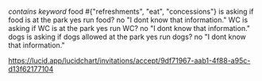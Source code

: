 *contains keyword*
  food #{"refreshments", "eat", "concessions"}
    is asking if food is at the park
      yes
        run food?
      no
        "I dont know that information."
  WC
    is asking if WC is at the park
      yes
        run WC?
      no
        "I dont know that information."
  dogs
    is asking if dogs allowed at the park
      yes
        run dogs?
      no
        "I dont know that information."



        
https://lucid.app/lucidchart/invitations/accept/9df71967-aab1-4f88-a95c-d13f62177104